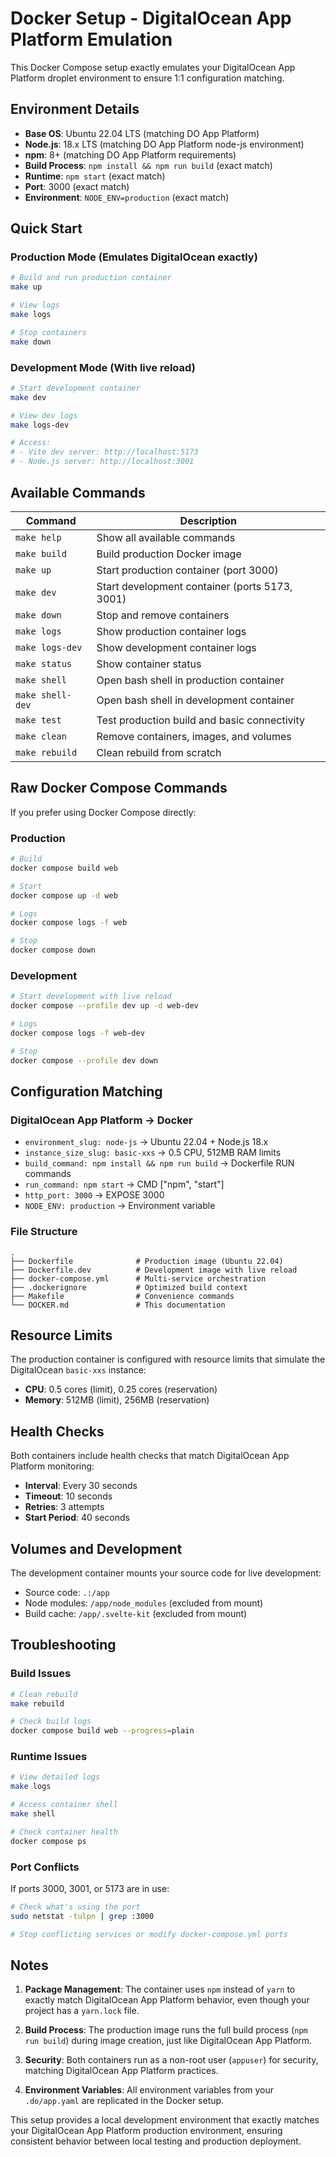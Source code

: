 # Docker Setup - DigitalOcean App Platform Emulation

This Docker Compose setup exactly emulates your DigitalOcean App Platform droplet environment to ensure 1:1 configuration matching.

## Environment Details

- **Base OS**: Ubuntu 22.04 LTS (matching DO App Platform)
- **Node.js**: 18.x LTS (matching DO App Platform node-js environment)
- **npm**: 8+ (matching DO App Platform requirements)
- **Build Process**: `npm install && npm run build` (exact match)
- **Runtime**: `npm start` (exact match)
- **Port**: 3000 (exact match)
- **Environment**: `NODE_ENV=production` (exact match)

## Quick Start

### Production Mode (Emulates DigitalOcean exactly)
```bash
# Build and run production container
make up

# View logs
make logs

# Stop containers
make down
```

### Development Mode (With live reload)
```bash
# Start development container
make dev

# View dev logs
make logs-dev

# Access:
# - Vite dev server: http://localhost:5173
# - Node.js server: http://localhost:3001
```

## Available Commands

| Command | Description |
|---------|-------------|
| `make help` | Show all available commands |
| `make build` | Build production Docker image |
| `make up` | Start production container (port 3000) |
| `make dev` | Start development container (ports 5173, 3001) |
| `make down` | Stop and remove containers |
| `make logs` | Show production container logs |
| `make logs-dev` | Show development container logs |
| `make status` | Show container status |
| `make shell` | Open bash shell in production container |
| `make shell-dev` | Open bash shell in development container |
| `make test` | Test production build and basic connectivity |
| `make clean` | Remove containers, images, and volumes |
| `make rebuild` | Clean rebuild from scratch |

## Raw Docker Compose Commands

If you prefer using Docker Compose directly:

### Production
```bash
# Build
docker compose build web

# Start
docker compose up -d web

# Logs
docker compose logs -f web

# Stop
docker compose down
```

### Development
```bash
# Start development with live reload
docker compose --profile dev up -d web-dev

# Logs
docker compose logs -f web-dev

# Stop
docker compose --profile dev down
```

## Configuration Matching

### DigitalOcean App Platform → Docker
- `environment_slug: node-js` → Ubuntu 22.04 + Node.js 18.x
- `instance_size_slug: basic-xxs` → 0.5 CPU, 512MB RAM limits
- `build_command: npm install && npm run build` → Dockerfile RUN commands
- `run_command: npm start` → CMD ["npm", "start"]
- `http_port: 3000` → EXPOSE 3000
- `NODE_ENV: production` → Environment variable

### File Structure
```
.
├── Dockerfile              # Production image (Ubuntu 22.04)
├── Dockerfile.dev          # Development image with live reload
├── docker-compose.yml      # Multi-service orchestration
├── .dockerignore           # Optimized build context
├── Makefile                # Convenience commands
└── DOCKER.md               # This documentation
```

## Resource Limits

The production container is configured with resource limits that simulate the DigitalOcean `basic-xxs` instance:
- **CPU**: 0.5 cores (limit), 0.25 cores (reservation)
- **Memory**: 512MB (limit), 256MB (reservation)

## Health Checks

Both containers include health checks that match DigitalOcean App Platform monitoring:
- **Interval**: Every 30 seconds
- **Timeout**: 10 seconds  
- **Retries**: 3 attempts
- **Start Period**: 40 seconds

## Volumes and Development

The development container mounts your source code for live development:
- Source code: `.:/app`
- Node modules: `/app/node_modules` (excluded from mount)
- Build cache: `/app/.svelte-kit` (excluded from mount)

## Troubleshooting

### Build Issues
```bash
# Clean rebuild
make rebuild

# Check build logs
docker compose build web --progress=plain
```

### Runtime Issues
```bash
# View detailed logs
make logs

# Access container shell
make shell

# Check container health
docker compose ps
```

### Port Conflicts
If ports 3000, 3001, or 5173 are in use:
```bash
# Check what's using the port
sudo netstat -tulpn | grep :3000

# Stop conflicting services or modify docker-compose.yml ports
```

## Notes

1. **Package Management**: The container uses `npm` instead of `yarn` to exactly match DigitalOcean App Platform behavior, even though your project has a `yarn.lock` file.

2. **Build Process**: The production image runs the full build process (`npm run build`) during image creation, just like DigitalOcean App Platform.

3. **Security**: Both containers run as a non-root user (`appuser`) for security, matching DigitalOcean App Platform practices.

4. **Environment Variables**: All environment variables from your `.do/app.yaml` are replicated in the Docker setup.

This setup provides a local development environment that exactly matches your DigitalOcean App Platform production environment, ensuring consistent behavior between local testing and production deployment.
